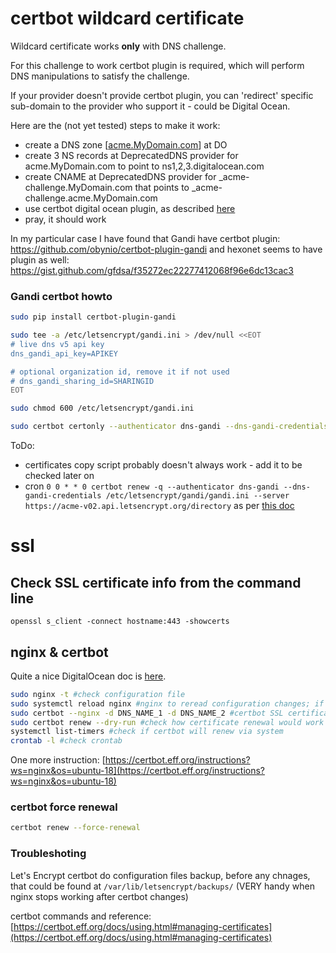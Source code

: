 # certbot wildcard certificate

Wildcard certificate works **only** with DNS challenge.

For this challenge to work certbot plugin is required, which will perform DNS manipulations to satisfy the challenge.

If your provider doesn't provide certbot plugin, you can 'redirect' specific sub-domain to the provider who support it - could be Digital Ocean.

Here are the (not yet tested) steps to make it work:
-   create a DNS zone [[acme.MyDomain.com](http://acme.mydomain.com/)] at DO
-   create 3 NS records at DeprecatedDNS provider for acme.MyDomain.com to point to ns1,2,3.digitalocean.com
- create CNAME at DeprecatedDNS provider for _acme-challenge.MyDomain.com that points to _acme-challenge.acme.MyDomain.com
-   use certbot digital ocean plugin, as described [here](https://www.digitalocean.com/community/tutorials/how-to-acquire-a-let-s-encrypt-certificate-using-dns-validation-with-certbot-dns-digitalocean-on-ubuntu-20-04)
-   pray, it should work

In my particular case I have found that Gandi have certbot plugin: https://github.com/obynio/certbot-plugin-gandi and hexonet seems to have plugin as well: https://gist.github.com/gfdsa/f35272ec22277412068f96e6dc13cac3

### Gandi certbot howto
```bash
sudo pip install certbot-plugin-gandi

sudo tee -a /etc/letsencrypt/gandi.ini > /dev/null <<EOT
# live dns v5 api key
dns_gandi_api_key=APIKEY

# optional organization id, remove it if not used
# dns_gandi_sharing_id=SHARINGID
EOT

sudo chmod 600 /etc/letsencrypt/gandi.ini

sudo certbot certonly --authenticator dns-gandi --dns-gandi-credentials /etc/letsencrypt/gandi.ini --server https://acme-v02.api.letsencrypt.org/directory -d $DOMAIN_NAME -d \*.$DOMAIN_NAME

```

ToDo:
- certificates copy script probably doesn't always work - add it to be checked later on
- cron `0 0 * * 0 certbot renew -q --authenticator dns-gandi --dns-gandi-credentials /etc/letsencrypt/gandi/gandi.ini --server https://acme-v02.api.letsencrypt.org/directory` as per [this doc](https://github.com/obynio/certbot-plugin-gandi)

# ssl

## Check SSL certificate info from the command line
`openssl s_client -connect hostname:443 -showcerts`

## nginx & certbot

Quite a nice DigitalOcean doc is [here](https://www.digitalocean.com/community/tutorials/how-to-secure-nginx-with-let-s-encrypt-on-ubuntu-18-04).

```bash
sudo nginx -t #check configuration file
sudo systemctl reload nginx #nginx to reread configuration changes; if problems - see below
sudo certbot --nginx -d DNS_NAME_1 -d DNS_NAME_2 #certbot SSL certificate configuration
sudo certbot renew --dry-run #check how certificate renewal would work
systemctl list-timers #check if certbot will renew via system
crontab -l #check crontab
```

One more instruction: [https://certbot.eff.org/instructions?ws=nginx&os=ubuntu-18](https://certbot.eff.org/instructions?ws=nginx&os=ubuntu-18)

### certbot force renewal

```bash
certbot renew --force-renewal
```

### Troubleshoting

Let's Encrypt certbot do configuration files backup, before any chnages, that could be found at `/var/lib/letsencrypt/backups/`  (VERY handy when nginx stops working after certbot changes)

certbot commands and reference: [https://certbot.eff.org/docs/using.html#managing-certificates](https://certbot.eff.org/docs/using.html#managing-certificates)